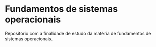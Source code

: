 # Fundamentos de sistemas operacionais

Repositório com a finalidade de estudo da matéria de fundamentos de sistemas operacionais.